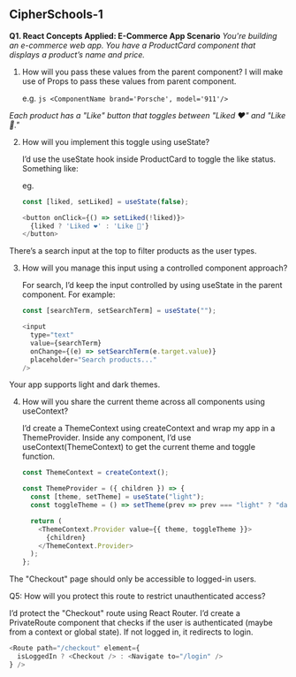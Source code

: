 ## CipherSchools-1
**Q1. React Concepts Applied: E-Commerce App Scenario**
*You're building an e-commerce web app.*
*You have a ProductCard component that displays a product’s name and price.*

1. How will you pass these values from the parent component?
   I will make use of Props to pass these values from parent component.
   
   e.g.
   ```js <ComponentName brand='Porsche', model='911'/>```
   <br>
   
*Each product has a "Like" button that toggles between "Liked ❤️" and "Like 🤍."*

2. How will you implement this toggle using useState?

   I’d use the useState hook inside ProductCard to toggle the like status. Something like:

   eg.
   ```js
   const [liked, setLiked] = useState(false);

   <button onClick={() => setLiked(!liked)}>
     {liked ? 'Liked ❤️' : 'Like 🤍'}
   </button>
   ```

There’s a search input at the top to filter products as the user types.

3. How will you manage this input using a controlled component approach?

   For search, I’d keep the input controlled by using useState in the parent component. For example:
   ```js
   const [searchTerm, setSearchTerm] = useState("");

   <input
     type="text"
     value={searchTerm}
     onChange={(e) => setSearchTerm(e.target.value)}
     placeholder="Search products..."
   />
   ```

Your app supports light and dark themes.

4. How will you share the current theme across all components using useContext?

   I’d create a ThemeContext using createContext and wrap my app in a ThemeProvider. Inside any component, I’d use useContext(ThemeContext) to get the current theme and toggle function.
   ```js
   const ThemeContext = createContext();

   const ThemeProvider = ({ children }) => {
     const [theme, setTheme] = useState("light");
     const toggleTheme = () => setTheme(prev => prev === "light" ? "dark" : "light");
   
     return (
       <ThemeContext.Provider value={{ theme, toggleTheme }}>
         {children}
       </ThemeContext.Provider>
     );
   };
   ```

The "Checkout" page should only be accessible to logged-in users.

Q5: How will you protect this route to restrict unauthenticated access?

I’d protect the "Checkout" route using React Router. I’d create a PrivateRoute component that checks if the user is authenticated (maybe from a context or global state). If not logged in, it redirects to login.
```js
<Route path="/checkout" element={
  isLoggedIn ? <Checkout /> : <Navigate to="/login" />
} />

```
